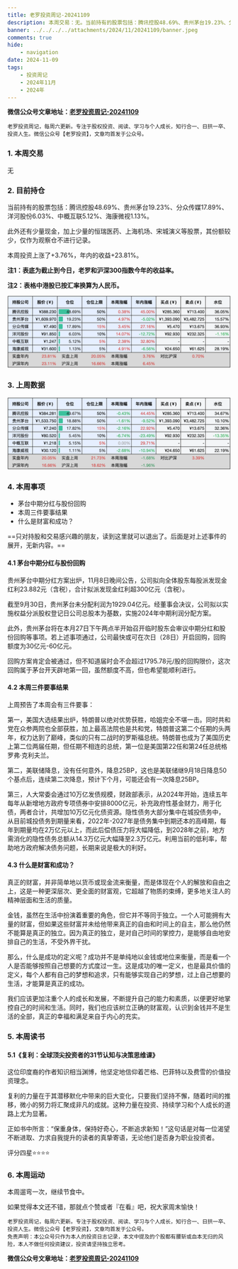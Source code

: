 ```yaml
---
title: 老罗投资周记-20241109
description: 本周交易：无。当前持有的股票包括：腾讯控股48.69%、贵州茅台19.23%、分众传媒17.89%、洋河股份6.03%、中概互联5.12%、海康微视1.13%。此外还有少量现金，加上少量的恒瑞医药、上海机场、宋城演义等股票，其份额较少，仅作为观察仓不进行记录。本周投资上涨了+3.76%，年内的收益+23.81%。
banner: ../../../../attachments/2024/11/20241109/banner.jpeg
comments: true
hide:
    - navigation
date: 2024-11-09
tags:
    - 投资周记
    - 2024年11月
    - 2024年
---
```


__微信公众号文章地址：[老罗投资周记-20241109](https://mp.weixin.qq.com/s/rfZYJqBMIcYdS35sJfvvPg)__

```
老罗投资周记，每周六更新。专注于股权投资、阅读、学习与个人成长，知行合一、日拱一卒、投资人生。微信公众号【老罗投资】，文章均首发于公众号。
```

### 1. 本周交易

无

### 2. 目前持仓

当前持有的股票包括：腾讯控股48.69%、贵州茅台19.23%、分众传媒17.89%、洋河股份6.03%、中概互联5.12%、海康微视1.13%。

此外还有少量现金，加上少量的恒瑞医药、上海机场、宋城演义等股票，其份额较少，仅作为观察仓不进行记录。

本周投资上涨了<span class="red">+3.76%</span>，年内的收益<span class="red">+23.81%</span>。

**注1：表底为截止到今日，老罗和沪深300指数今年的收益率。**

**注2：表格中港股已按汇率换算为人民币。**

![目前持仓](../../../attachments/2024/11/20241109/1.jpg)

### 3. 上周数据

![上周数据](../../../attachments/2024/11/20241109/2.jpg)

### 4. 本周事项

+ 茅台中期分红与股份回购
+ 本周三件要事结果
+ 什么是财富和成功？

==只对持股和交易感兴趣的朋友，读到这里就可以退出了。后面是对上述事件的展开，无新内容。==

#### 4.1 茅台中期分红与股份回购

贵州茅台中期分红方案出炉，11月8日晚间公告，公司拟向全体股东每股派发现金红利23.882元（含税），合计拟派发现金红利超300亿元（含税）。

截至9月30日，贵州茅台未分配利润为1929.04亿元。经董事会决议，公司拟以实施权益分派股权登记日公司总股本为基数，实施2024年中期利润分配方案。

此外，贵州茅台将在本月27日下午两点半开始召开临时股东会审议中期分红和股份回购等事项。若上述事项通过，公司最快或可在次日（28日）开启回购，回购额度为30亿元-60亿元。

回购方案肯定会被通过，但不知道届时会不会超过1795.78元/股的回购限价，这次回购属于茅台开天辟地第一回，虽然额度不高，但也希望能顺利进行。

#### 4.2 本周三件要事结果

上周预告了本周会有三件要事：

第一，美国大选结果出炉，特朗普以绝对优势获胜，哈姐完全不堪一击。同时共和党在众参两院也全部获胜，加上最高法院也是共和党，特朗普这第二个任期的头两年，权力达到了巅峰，类似的只有二战时的罗斯福总统。特朗普也成为了美国历史上第二位两届任期，但任期不相连的总统，第一位是美国第22任和第24任总统格罗弗·克利夫兰。

第二，美联储降息，没有任何意外，降息25BP，这也是美联储继9月18日降息50个基点后，连续第二次降息，预计下个月，可能还会有一次降息25BP。

第三，人大常委会通过10万亿发债规模，财政部表示，从2024年开始，连续五年每年从新增地方政府专项债券中安排8000亿元，补充政府性基金财力，用于化债，两者合计，共增加10万亿元化债资源。隐性债务大部分集中在城投债务中，从目前城投债务到期量来看，2022年-2027年是债务集中到期还本的高峰期，每年到期量均在2万亿元以上，而此后偿债压力将大幅降低，到2028年之前，地方需消化的隐性债务总额从14.3万亿元大幅降至2.3万亿元。利用当前的低利率，帮助地方政府解决债务问题，长期来说是极大的利好。

#### 4.3 什么是财富和成功？

真正的财富，并非简单地以货币或现金流来衡量，而是体现在个人的解放和自由之上，这是一种更深层次、更全面的财富观，它超越了物质的束缚，更多地关注人的精神层面和生活的质量。

金钱，虽然在生活中扮演着重要的角色，但它并不等同于独立。一个人可能拥有大量的财富，但如果这些财富并未给他带来真正的自由和时间上的自主，那么他仍然不能算是真正的独立。因为真正的独立，是对自己时间的掌控力，是能够自由地安排自己的生活，不受外界干扰。

那么，什么是成功的定义呢？成功并不是单纯地以金钱或地位来衡量，而是看一个人是否能够按照自己想要的方式度过一生。这是成功的唯一定义，也是最具价值的定义，每个人都有自己的梦想和追求，只有能够实现自己的梦想，过上自己想要的生活，才能算是真正的成功。

我们应该更加注重个人的成长和发展，不断提升自己的能力和素质，以便更好地掌控自己的时间和生活。同时，我们也应该树立正确的财富观，认识到金钱并不是生活的全部，真正的幸福和满足来自于内心的充实。

### 5. 本周读书

#### 5.1《复利：全球顶尖投资者的31节认知与决策思维课》

这位印度裔的作者知识相当渊博，他坚定地信仰着芒格、巴菲特以及费雪的价值投资理念。

复利的力量在于其潜移默化中带来的巨大变化，只要我们坚持不懈，随着时间的推移，微小的努力将汇聚成非凡的成就。这种力量在投资、持续学习和个人成长的道路上尤为显著。

正如书中所言：“保重身体，保持好奇心，不断追求新知！”这句话是对每一位渴望不断进取、力求自我提升的读者的真挚寄语，无论他们是否身为职业投资者。

评分四星⭐️⭐️⭐️⭐️

### 6. 本周运动

本周遛弯一次，继续节食中。

如果觉得本文还不错，那就点个赞或者『在看』吧，祝大家周末愉快！

```
老罗投资周记，每周六更新。专注于股权投资、阅读、学习与个人成长，知行合一、日拱一卒、投资人生。微信公众号【老罗投资】，文章均首发于公众号。
免责声明：本公众号只作为本人的投资日志记录，本文中提及的个股都有腰斩或血本无归的风险，本人不做任何投资建议，投资请坚持独立思考。
```

__微信公众号文章地址：[老罗投资周记-20241109](https://mp.weixin.qq.com/s/rfZYJqBMIcYdS35sJfvvPg)__